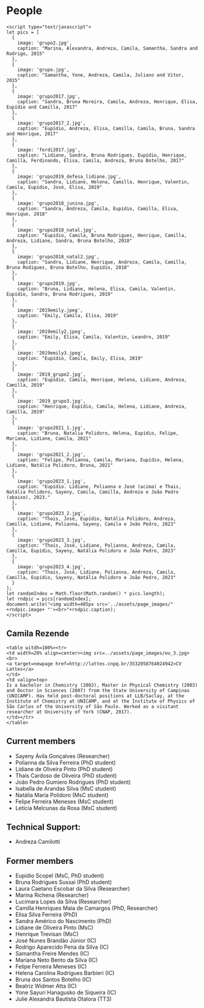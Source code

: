 # People

```@raw html
<script type="text/javascript">
let pics = [
  { 
    image: 'grupo2.jpg', 
    caption: "Marina, Alexandra, Andreza, Camila, Samantha, Sandra and Rodrigo, 2015" 
  },
  { 
    image: 'grupo.jpg', 
    caption: "Samantha, Yone, Andreza, Camila, Juliano and Vitor, 2015" 
  },
  { 
    image: 'grupo2017.jpg', 
    caption: "Sandra, Bruna Moreira, Camila, Andreza, Henrique, Elisa, Eupídio and Camilla, 2017" 
  },
  { 
    image: 'grupo2017_2.jpg', 
    caption: "Eupídio, Andreza, Elisa, Camilla, Camila, Bruna, Sandra and Henrique, 2017" 
  },
  { 
    image: 'ferdi2017.jpg', 
    caption: "Lidiane, Sandra, Bruna Rodrigues, Eupídio, Henrique, Camilla, Ferdinando, Elisa, Camila, Andreza, Bruna Botelho, 2017" 
  },
  { 
    image: 'grupo2019_defesa_lidiane.jpg', 
    caption: "Sandra, Lidiane, Helena, Camilla, Henrique, Valentin, Camila, Eupídio, José, Elisa, 2019" 
  },
  { 
    image: 'grupo2018_junina.jpg', 
    caption: "Sandra, Andreza, Camila, Eupídio, Camilla, Elisa, Henrique, 2018" 
  },
  { 
    image: 'grupo2018_natal.jpg', 
    caption: "Eupídio, Camila, Bruna Rodrigues, Henrique, Camilla, Andreza, Lidiane, Sandra, Bruna Botelho, 2018" 
  },
  { 
    image: 'grupo2018_natal2.jpg', 
    caption: "Sandra, Lidiane, Henrique, Andreza, Camila, Camilla, Bruna Rodigues, Bruna Botelho, Eupídio, 2018" 
  },
  { 
    image: 'grupo2019.jpg', 
    caption: "Bruna, Lidiane, Helena, Elisa, Camila, Valentin, Eupídio, Sandra, Bruna Rodrigues, 2019" 
  },
  { 
    image: '2019emily.jpeg', 
    caption: "Emily, Camila, Elisa, 2019" 
  },
  { 
    image: '2019emily2.jpeg', 
    caption: "Emily, Elisa, Camila, Valentin, Leandro, 2019" 
  },
  { 
    image: '2019emily3.jpeg', 
    caption: "Eupídio, Camila, Emily, Elisa, 2019" 
  },
  { 
    image: '2019_grupo2.jpg', 
    caption: "Eupídio, Camila, Henrique, Helena, Lidiane, Andreza, Camilla, 2019" 
  },
  { 
    image: '2019_grupo3.jpg', 
    caption: "Henrique, Eupídio, Camila, Helena, Lidiane, Andreza, Camilla, 2019" 
  },
  { 
    image: 'grupo2021_1.jpg', 
    caption: "Bruna, Natalia Polidoro, Helena, Eupídio, Felipe, Mariana, Lidiane, Camila, 2021" 
  },
  { 
    image: 'grupo2021_2.jpg', 
    caption: "Felipe, Polianna, Camila, Mariana, Eupídio, Helena, Lidiane, Natália Polidoro, Bruna, 2021" 
  },
  { 
    image: 'grupo2023_1.jpg', 
    caption: "Eupídio. Lidiane, Polianna e José (acima) e Thais, Natália Polidoro, Sayeny, Camila, Camilla, Andreza e João Pedro (abaixo), 2023." 
  },
  { 
    image: 'grupo2023_2.jpg', 
    caption: "Thais, José, Eupídio, Natália Polidoro, Andreza, Camilla, Lidiane, Polianna, Sayeny, Camila e João Pedro, 2023" 
  },
  { 
    image: 'grupo2023_3.jpg', 
    caption: "Thais, José, Lidiane, Polianna, Andreza, Camila, Camilla, Eupídio, Sayeny, Natália Polidoro e João Pedro, 2023" 
  },
  { 
    image: 'grupo2023_4.jpg', 
    caption: "Thais, José, Lidiane, Polianna, Andreza, Camila, Camilla, Eupídio, Sayeny, Natália Polidoro e João Pedro, 2023" 
  }
];
let randomIndex = Math.floor(Math.random() * pics.length);
let rndpic = pics[randomIndex];
document.write("<img width=485px src='../assets/page_images/" +rndpic.image+ "'><br>"+rndpic.caption);
</script>
```

## Camila Rezende
 
```@raw html
<table witdh=100%><tr>
<td width=20% align=center><img src=../assets/page_images/eu_3.jpg><br>
<a target=newpage href=http://lattes.cnpq.br/3532058764024942>CV Lattes</a>
</td>
<td valign=top>
Is a bachelor in Chemistry (2002), Master in Physical Chemistry (2003)
and Doctor in Sciences (2007) from the State University of Campinas
(UNICAMP). Has held post-doctoral positions at LLB/Saclay, at the
Institute of Chemistry at UNICAMP, and at the Institute of Physics of
São Carlos of the University of São Paulo. Worked as a visitant
researcher at University of York (CNAP, 2017). 
</td></tr>
</table>
```

## Current members

- Sayeny Ávila Gonçalves (Researcher)
- Polianna da Silva Ferreira (PhD student)
- Lidiane de Oliveira Pinto (PhD student)
- Thais Cardoso de Oliveira (PhD student)
- João Pedro Gumiero Rodrigues (PhD student)
- Isabella de Arandas Silva (MsC student)
- Natália Maria Polidoro (MsC student)
- Felipe Ferreira Meneses (MsC student)
- Letícia Melcunas da Rosa (MsC student)

## Technical Support: 

- Andreza Camilotti

## Former members

- Eupídio Scopel (MsC, PhD student)
- Bruna Rodrigues Sussai (PhD student)
- Laura Caetano Escobar da Silva (Researcher)
- Marina Richena (Researcher)
- Lucimara Lopes da Silva (Researcher)
- Camilla Henriques Maia de Camargos (PhD, Researcher)
- Elisa Silva Ferreira (PhD)
- Sandra Américo do Nascimento (PhD)
- Lidiane de Oliveira Pinto (MsC)
- Henrique Trevisan (MsC)
- José Nunes Brandão Júnior (IC)
- Rodrigo Aparecido Pena da Silva (IC)
- Samantha Freire Mendes (IC)
- Mariana Neto Bento da Silva (IC)
- Felipe Ferreira Meneses (IC)
- Helena Carolina Rodrigues Barbieri (IC)
- Bruna dos Santos Botelho (IC)
- Beatriz Widmer Atta (IC)
- Yone Sayuri Hanagusko de Siqueira (IC)
- Julie Alexandra Bautista Otalora (TT3)
